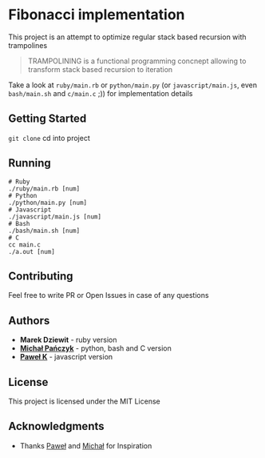 # Fibonacci implementation

This project is an attempt to optimize regular stack based recursion with trampolines

> TRAMPOLINING is a functional programming concnept allowing to transform stack based recursion to iteration

Take a look at `ruby/main.rb` or `python/main.py` (or `javascript/main.js`, even `bash/main.sh` and `c/main.c` ;))  for implementation details

## Getting Started

`git clone` cd into project

## Running

```
# Ruby
./ruby/main.rb [num]
# Python
./python/main.py [num]
# Javascript
./javascript/main.js [num]
# Bash
./bash/main.sh [num]
# C
cc main.c
./a.out [num]
```

## Contributing

Feel free to write PR or Open Issues in case of any questions

## Authors

* **Marek Dziewit** - ruby version
* **[Michał Pańczyk](https://github.com/mpanczyk)** - python, bash and C version
* **[Paweł K](https://github.com/pawk)** - javascript version

## License

This project is licensed under the MIT License

## Acknowledgments

* Thanks [Paweł](https://github.com/pawk) and [Michał](https://github.com/mpanczyk) for Inspiration
